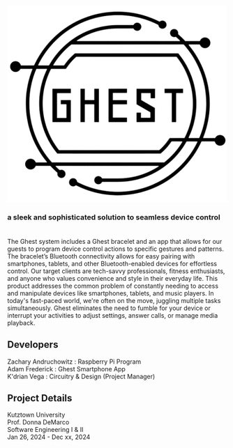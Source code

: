 ![alt text](https://github.com/csku25/ghest/blob/main/ghest_logo.png?raw=true)<br />
### a sleek and sophisticated solution to seamless device control<br /><br />

The Ghest system includes a Ghest bracelet and an app that allows for our guests to program device control actions to specific gestures and patterns. The bracelet’s Bluetooth connectivity allows for easy pairing with smartphones, tablets, and other Bluetooth-enabled devices for effortless control. Our target clients are tech-savvy professionals, fitness enthusiasts, and anyone who values convenience and style in their everyday life. This product addresses the common problem of constantly needing to access and manipulate devices like smartphones, tablets, and music players. In today's fast-paced world, we're often on the move, juggling multiple tasks simultaneously. Ghest eliminates the need to fumble for your device or interrupt your activities to adjust settings, answer calls, or manage media playback.

## Developers
Zachary Andruchowitz : Raspberry Pi Program<br />
Adam Frederick : Ghest Smartphone App<br />
K'drian Vega : Circuitry & Design (Project Manager)<br />

## Project Details
Kutztown University<br />
Prof. Donna DeMarco<br />
Software Engineering I & II<br />
Jan 26, 2024 - Dec xx, 2024
